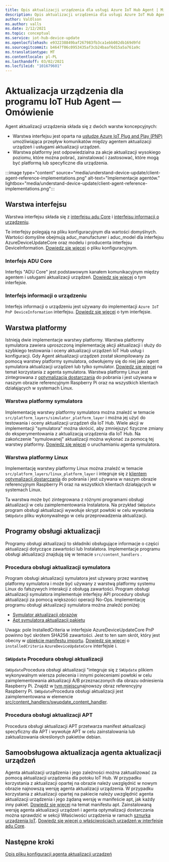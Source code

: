 ```yaml
---
title: Opis aktualizacji urządzenia dla usługi Azure IoT Hub Agent | Microsoft Docs
description: Opis aktualizacji urządzenia dla usługi Azure IoT Hub Agent.
author: ValOlson
ms.author: valls
ms.date: 2/12/2021
ms.topic: conceptual
ms.service: iot-hub-device-update
ms.openlocfilehash: e932238849baf267983fb3ca1ebb082db169d9fd
ms.sourcegitcommit: b4647f06c0953435af3cb24baaf6d15a5a761a9c
ms.translationtype: MT
ms.contentlocale: pl-PL
ms.lasthandoff: 03/02/2021
ms.locfileid: "101679601"
---
```

# <a name="device-update-for-iot-hub-agent-overview"></a>Aktualizacja urządzenia dla programu IoT Hub Agent — Omówienie

Agent aktualizacji urządzenia składa się z dwóch warstw koncepcyjnych:

* Warstwa interfejsu jest oparta na [usłudze Azure IoT Plug and Play (PNP)](https://docs.microsoft.com/azure/iot-pnp/overview-iot-plug-and-play) umożliwiająca przepływ komunikatów między agentem aktualizacji urządzeń i usługami aktualizacji urządzeń.
* Warstwa platformy jest odpowiedzialna za akcje aktualizacji wysokiego poziomu, które można pobrać, zainstalować i zastosować, które mogą być platformą lub specyficzne dla urządzenia.

:::image type="content" source="media/understand-device-update/client-agent-reference-implementations.png" alt-text="Implementacje agentów." lightbox="media/understand-device-update/client-agent-reference-implementations.png":::

## <a name="the-interface-layer"></a>Warstwa interfejsu

Warstwa interfejsu składa się z [interfejsu adu Core](https://github.com/Azure/iot-hub-device-update/tree/main/src/agent/adu_core_interface) i [interfejsu informacji o urządzeniu](https://github.com/Azure/iot-hub-device-update/tree/main/src/agent/device_info_interface).

Te interfejsy polegają na pliku konfiguracyjnym dla wartości domyślnych. Wartości domyślne obejmują aduc_manufacturer i aduc_model dla interfejsu AzureDeviceUpdateCore oraz modelu i producenta interfejsu DeviceInformation. [Dowiedz się więcej](device-update-configuration-file.md) o pliku konfiguracyjnym.

### <a name="adu-core-interface"></a>Interfejs ADU Core

Interfejs "ADU Core" jest podstawowym kanałem komunikacyjnym między agentem i usługami aktualizacji urządzeń. [Dowiedz się więcej](device-update-plug-and-play.md#adu-core-interface) o tym interfejsie.

### <a name="device-information-interface"></a>Interfejs informacji o urządzeniu

Interfejs informacji o urządzeniu jest używany do implementacji `Azure IoT PnP DeviceInformation` interfejsu. [Dowiedz się więcej](device-update-plug-and-play.md#device-information-interface) o tym interfejsie.

## <a name="the-platform-layer"></a>Warstwa platformy

Istnieją dwie implementacje warstwy platformy. Warstwa platformy symulatora zawiera uproszczoną implementację akcji aktualizacji i służy do szybkiego testowania i oceny aktualizacji urządzeń IoT Hub usług i konfiguracji. Gdy Agent aktualizacji urządzeń został skompilowany za pomocą warstwy platformy symulatora, odwołujemy się do niej jako agent symulatora aktualizacji urządzeń lub tylko symulator. [Dowiedz się więcej](https://github.com/Azure/iot-hub-device-update/blob/main/docs/agent-reference/how-to-run-agent.md) na temat korzystania z agenta symulatora. Warstwa platformy Linux jest zintegrowana z [optymalizacją dostarczania](https://github.com/microsoft/do-client) do pobrania i jest używana w naszym obrazie referencyjnym Raspberry Pi oraz na wszystkich klientach działających w systemach Linux.

### <a name="simulator-platform-layer"></a>Warstwa platformy symulatora

Implementację warstwy platformy symulatora można znaleźć w temacie `src/platform_layers/simulator_platform_layer` i można jej użyć do testowania i oceny aktualizacji urządzeń dla IoT Hub.  Wiele akcji w implementacji "symulatora" można skrócić, aby zmniejszyć fizyczne zmiany do eksperymentowania z aktualizacją urządzenia dla IoT Hub.  Na zakończenie "symulowanej" aktualizacji można wykonać za pomocą tej warstwy platformy. [Dowiedz się więcej](https://github.com/Azure/iot-hub-device-update/blob/main/docs/agent-reference/how-to-run-agent.md) o uruchamianiu agenta symulatora.

### <a name="linux-platform-layer"></a>Warstwa platformy Linux

Implementację warstwy platformy Linux można znaleźć w temacie `src/platform_layers/linux_platform_layer` i integruje się z [klientem optymalizacji dostarczania](https://github.com/microsoft/do-client/releases) do pobrania i jest używana w naszym obrazie referencyjnym Raspberry Pi oraz na wszystkich klientach działających w systemach Linux.

Ta warstwa może być zintegrowana z różnymi programami obsługi aktualizacji w celu zaimplementowania Instalatora. Na przykład `SWUpdate` program obsługi aktualizacji wywołuje skrypt powłoki w celu wywołania `SWUpdate` pliku wykonywalnego w celu przeprowadzenia aktualizacji.

## <a name="update-handlers"></a>Programy obsługi aktualizacji

Programy obsługi aktualizacji to składniki obsługujące informacje o części aktualizacji dotyczące zawartości lub Instalatora. Implementacje programu obsługi aktualizacji znajdują się w temacie `src/content_handlers` .

### <a name="simulator-update-handler"></a>Procedura obsługi aktualizacji symulatora

Program obsługi aktualizacji symulatora jest używany przez warstwę platformy symulatora i może być używany z warstwą platformy systemu Linux do fałszywych interakcji z obsługą zawartości. Program obsługi aktualizacji symulatora implementuje interfejsy API procedury obsługi aktualizacji za pomocą większości operacji No-Ops. Implementację programu obsługi aktualizacji symulatora można znaleźć poniżej:
* [Symulator aktualizacji obrazów](https://github.com/Azure/iot-hub-device-update/blob/main/src/content_handlers/swupdate_handler/inc/aduc/swupdate_simulator_handler.hpp)
* [Apt symulatora aktualizacji pakietu](https://github.com/Azure/iot-hub-device-update/blob/main/src/content_handlers/apt_handler/inc/aduc/apt_simulator_handler.hpp)

Uwaga: pole InstalledCriteria w interfejsie AzureDeviceUpdateCore PnP powinno być skrótem SHA256 zawartości. Jest to ten sam skrót, który jest obecny w [obiekcie manifestu importu](import-update.md#create-device-update-import-manifest). [Dowiedz się więcej](device-update-plug-and-play.md) o `installedCriteria` `AzureDeviceUpdateCore` interfejsie i.

### <a name="swupdate-update-handler"></a>`SWUpdate` Procedura obsługi aktualizacji

`SWUpdate`Procedura obsługi aktualizacji "integruje się z `SWUpdate` plikiem wykonywalnym wiersza polecenia i innymi poleceniami powłoki w celu zaimplementowania aktualizacji A/B przeznaczonych dla obrazu odniesienia Raspberry Pi. Znajdź w [tym miejscu](https://github.com/Azure/iot-hub-device-update/releases)najnowszy obraz referencyjny Raspberry Pi. `SWUpdate`Procedura obsługi aktualizacji jest zaimplementowana w elemencie [src/content_handlers/swupdate_content_handler](https://github.com/Azure/iot-hub-device-update/tree/main/src/content_handlers/swupdate_handler).

### <a name="apt-update-handler"></a>Procedura obsługi aktualizacji APT

Procedura obsługi aktualizacji APT przetwarza manifest aktualizacji specyficzny dla APT i wywołuje APT w celu zainstalowania lub zaktualizowania określonych pakietów debian.

## <a name="self-update-device-update-agent"></a>Samoobsługowa aktualizacja agenta aktualizacji urządzeń

Agenta aktualizacji urządzenia i jego zależności można zaktualizować za pomocą aktualizacji urządzenia dla potoku IoT Hub. W przypadku korzystania z aktualizacji opartej na obrazie należy uwzględnić w nowym obrazie najnowszą wersję agenta aktualizacji urządzenia. W przypadku korzystania z aktualizacji opartej na pakiecie należy uwzględnić agenta aktualizacji urządzenia i jego żądaną wersję w manifeście apt, jak każdy inny pakiet. [Dowiedz się więcej](device-update-apt-manifest.md) na temat manifestu apt. Zainstalowaną wersję agenta aktualizacji urządzeń i agenta optymalizacji dostarczania można sprawdzić w sekcji Właściwości urządzenia w ramach [sznurka urządzenia IoT](https://docs.microsoft.com/azure/iot-hub/iot-hub-devguide-device-twins). [Dowiedz się więcej o właściwościach urządzeń w interfejsie adu Core](device-update-plug-and-play.md#device-properties).

## <a name="next-steps"></a>Następne kroki
[Opis pliku konfiguracji agenta aktualizacji urządzeń](device-update-configuration-file.md)

